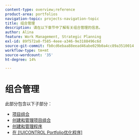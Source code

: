 ```yaml
---
content-type: overview;reference
product-area: portfolios
navigation-topic: projects-navigation-topic
title: 组合管理
description: 请在以下章节中了解有关组合管理的信息。
author: Alina
feature: Work Management, Strategic Planning
exl-id: 89f572a8-f585-4eee-a346-9e3188496c6d
source-git-commit: fb0cd6ebaa88eead46abe029b0a4cc89a3510014
workflow-type: tm+mt
source-wordcount: '35'
ht-degree: 14%

---
```


# 组合管理

此部分包含以下子部分：

* [项目组合](../../manage-work/portfolios/portfolios-overview/portfolio-overview-1.md)
* [创建和管理项目组合](../../manage-work/portfolios/create-and-manage-portfolios/create-and-manage-portfolios.md)
* [创建和管理程序](../../manage-work/portfolios/create-and-manage-programs/create-and-manage-programs.md)
* [在 [!UICONTROL Portfolio优化程序]](../../manage-work/portfolios/portfolio-optimizer/manage-projects-in-portfolio-optimizer.md)
